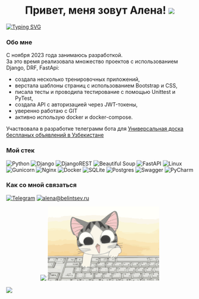 <h1 align="center">Привет, меня зовут Алена! <img src="https://github.com/blackcater/blackcater/raw/main/images/Hi.gif" height="32"/></h1>

<a href="https://git.io/typing-svg">
  <img src="https://readme-typing-svg.herokuapp.com?font=Fira+Code&weight=800&pause=1000&center=true&random=false&width=800&lines=Глаза+боятся,+руки+из+жопы,+но+я+не+сдаюсь!" alt="Typing SVG" />
</a>

### Обо мне
С ноября 2023 года занимаюсь разработкой.<br>
За это время реализовала множество проектов с использованием Django, DRF, FastApi:
- создала несколько тренировочных приложений,
- верстала шаблоны страниц с использованием Bootstrap и CSS,
- писала тесты и проводила тестирование с помощью Unittest и PyTest,
- создала API с авторизацией через JWT-токены,
- уверенно работаю с GIT
- активно использую docker и docker-compose.

Участвовала в разработке телеграмм бота для [Универсальная доска беспланых объявлений в Узбекистане](https://github.com/kmvit/tataxon_bot)

### Мой стек
![Python](https://img.shields.io/badge/python-3670A0?style=for-the-badge&logo=python&logoColor=ffdd54)
![Django](https://img.shields.io/badge/django-%23092E20.svg?style=for-the-badge&logo=django&logoColor=white)
![DjangoREST](https://img.shields.io/badge/DJANGO-REST-ff1709?style=for-the-badge&logo=django&logoColor=white&color=ff1709&labelColor=gray)
![Beautiful Soup](https://img.shields.io/badge/BeautifulSoup-%230db7ed.svg?style=for-the-badge&logo=BeautifulSoup&logoColor=black)
![FastAPI](https://img.shields.io/badge/FastAPI-005571?style=for-the-badge&logo=fastapi)
![Linux](https://img.shields.io/badge/Linux-FCC624?style=for-the-badge&logo=linux&logoColor=black)
![Gunicorn](https://img.shields.io/badge/gunicorn-%298729.svg?style=for-the-badge&logo=gunicorn&logoColor=white)
![Nginx](https://img.shields.io/badge/nginx-%23009639.svg?style=for-the-badge&logo=nginx&logoColor=white)
![Docker](https://img.shields.io/badge/docker-%230db7ed.svg?style=for-the-badge&logo=docker&logoColor=white)
![SQLite](https://img.shields.io/badge/sqlite-%2307405e.svg?style=for-the-badge&logo=sqlite&logoColor=white)
![Postgres](https://img.shields.io/badge/postgres-%23316192.svg?style=for-the-badge&logo=postgresql&logoColor=white)
![Swagger](https://img.shields.io/badge/-Swagger-%23Clojure?style=for-the-badge&logo=swagger&logoColor=white)
![PyCharm](https://img.shields.io/badge/pycharm-143?style=for-the-badge&logo=pycharm&logoColor=black&color=black&labelColor=green)

### Как со мной связаться
[![Telegram](https://img.shields.io/badge/Telegram-2CA5E0?style=for-the-badge&logo=telegram&logoColor=white)](https://t.me/belialenka)
[![alena@belintsev.ru](https://img.shields.io/badge/-alena@belintsev.ru-c62828?style=for-the-badge&labelColor=8e0000&logoColor=white&color=800080)](mailto:alena@belintsev.ru)

<p align="center">
  <img src="https://github-readme-stats.vercel.app/api/top-langs/?username=BAlenkaA&theme=jolly">
  <img src="/Chee.gif" width="300" height="200">
</p>


![](https://komarev.com/ghpvc/?username=BAlenkaA)
